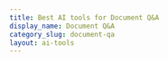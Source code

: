 ```yaml
---
title: Best AI tools for Document Q&A
display_name: Document Q&A
category_slug: document-qa
layout: ai-tools
---
```

